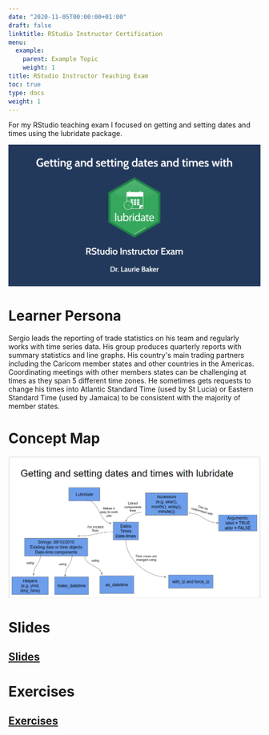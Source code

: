 ```yaml
---
date: "2020-11-05T00:00:00+01:00"
draft: false
linktitle: RStudio Instructor Certification
menu:
  example:
    parent: Example Topic
    weight: 1
title: RStudio Instructor Teaching Exam
toc: true
type: docs
weight: 1
---
```


For my RStudio teaching exam I focused on getting and setting dates and times using the lubridate package. 


![](images/title_slide.PNG)

# Learner Persona

Sergio leads the reporting of trade statistics on his team and regularly works with time series data. His group produces quarterly reports with summary statistics and line graphs. His country's main trading partners including the Caricom member states and other countries in the Americas. Coordinating meetings with other members states can be challenging at times as they span 5 different time zones. He sometimes gets requests to change his times into Atlantic Standard Time (used by St Lucia) or Eastern Standard Time (used by Jamaica) to be consistent with the majority of member states. 


# Concept Map
![](images/concept_map.PNG)

# Slides
## [Slides](https://laurielbaker.github.io/r-studio-instructor-training/slides/lubridate_slides.html#1)

# Exercises

## [Exercises](https://laurielbaker.github.io/r-studio-instructor-training/#exercises-1)
